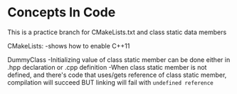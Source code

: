 # Concepts In Code

This is a practice branch for CMakeLists.txt and class static data members

CMakeLists:
-shows how to enable C++11

DummyClass
 -Initializing value of class static member can be done either in .hpp declaration or .cpp definition
 -When class static member is not defined, and there's code that uses/gets reference of class static member, compilation will succeed BUT linking will fail with `undefined reference`
